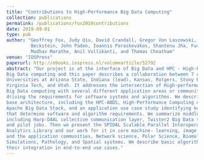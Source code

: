 ```yaml
---
title: "Contributions to High-Performance Big Data Computing"
collection: publications
permalink: /publications/fox2019contributions
date: 2019-09-01
type: pub
author: "Geoffrey Fox, Judy Qiu, David Crandall, Gregor Von Laszewski, Oliver 
         Beckstein, John Paden, Ioannis Paraskevakos, Shantenu Jha, Fusheng Wang, 
         Madhav Marathe, Anil Vullikanti, and Thomas Cheatham"
venue: "IOSPress"
paperurl: http://ebooks.iospress.nl/volumearticle/52792
abstract: "Our project is at the interface of Big Data and HPC - High-Performance 
Big Data computing and this paper describes a collaboration between 7 collaborating 
Universities at Arizona State, Indiana (lead), Kansas, Rutgers, Stony Brook, 
Virginia Tech, and Utah. It addresses the intersection of High-performance and 
Big Data computing with several different application areas or communities 
driving the requirements for software systems and algorithms. We describe the 
base architecture, including the HPC-ABDS, High-Performance Computing enhanced 
Apache Big Data Stack, and an application use case study identifying key features 
that determine software and algorithm requirements. We summarize middleware 
including Harp-DAAL collective communication layer, Twister2 Big Data toolkit, 
and pilot jobs. Then we present the SPIDAL Scalable Parallel Interoperable Data 
Analytics Library and our work for it in core machine- learning, image processing 
and the application communities, Network science, Polar Science, Biomolecular 
Simulations, Pathology, and Spatial systems. We describe basic algorithms and 
their integration in end-to-end use cases."
---
```

